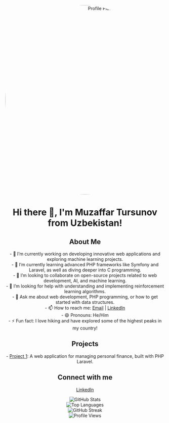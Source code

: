 <p align="center">
  <img src="https://github.com/muzaffaar.png" alt="Profile Picture" width="200" style="width: 600px; height: 600px; border-radius: 50%;">
</p>

<h1 align="center">Hi there 👋, I'm Muzaffar Tursunov from Uzbekistan!</h1>

<h2 align="center">About Me</h2>
<p align="center">
  - 🔭 I’m currently working on developing innovative web applications and exploring machine learning projects.<br>
  - 🌱 I’m currently learning advanced PHP frameworks like Symfony and Laravel, as well as diving deeper into C programming.<br>
  - 👯 I’m looking to collaborate on open-source projects related to web development, AI, and machine learning.<br>
  - 🤔 I’m looking for help with understanding and implementing reinforcement learning algorithms.<br>
  - 💬 Ask me about web development, PHP programming, or how to get started with data structures.<br>
  - 📫 How to reach me: <a href="mailto:muzaffart949@gmail.com">Email</a> | <a href="https://www.linkedin.com/in/muzaffar-tursunov-4065b8244">LinkedIn</a><br>
  - 😄 Pronouns: He/Him<br>
  - ⚡ Fun fact: I love hiking and have explored some of the highest peaks in my country!
</p>

<h2 align="center">Projects</h2>
<p align="center">
  - <a href="https://tanlovmedia.uz/">Project 1</a>: A web application for managing personal finance, built with PHP Laravel.
</p>

<h2 align="center">Connect with me</h2>
<p align="center">
  <a href="https://www.linkedin.com/in/muzaffar-tursunov-4065b8244">LinkedIn</a>
</p>

<p align="center">
  <img src="https://github-readme-stats.vercel.app/api?username=muzaffaar&show_icons=true" alt="GitHub Stats"><br>
  <img src="https://github-readme-stats.vercel.app/api/top-langs/?username=muzaffaar&layout=compact" alt="Top Languages"><br>
  <img src="https://github-readme-streak-stats.herokuapp.com/?user=muzaffaar" alt="GitHub Streak"><br>
  <img src="https://komarev.com/ghpvc/?username=muzaffaar" alt="Profile Views">
</p>
